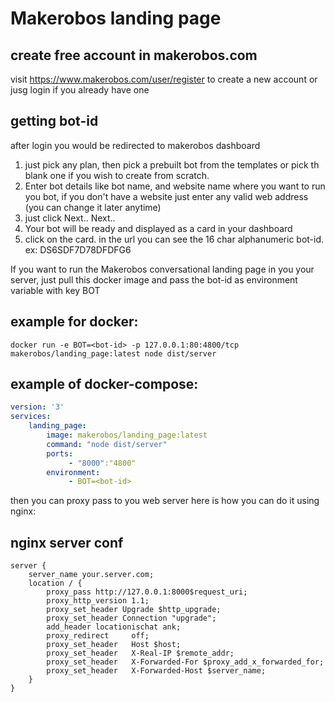 # Makerobos landing page

## create free account in makerobos.com

visit https://www.makerobos.com/user/register to create a new account or jusg login if you already have one

## getting bot-id
after login you would be redirected to makerobos dashboard
1. just pick any plan, then pick a prebuilt bot from the templates or pick th blank one if you wish to create from scratch.
2. Enter bot details like bot name, and website name where you want to run you bot, if you don't have a website just enter any valid web address (you can change it later anytime)
4. just click Next.. Next.. 
5. Your bot will be ready and displayed as a card in your dashboard
6. click on the card. in the url you can see the 16 char alphanumeric bot-id. ex: DS6SDF7D78DFDFG6


If you want to run the Makerobos conversational landing page in you your server, just pull this docker image and pass the bot-id as environment variable with key BOT

## example for docker:
```
docker run -e BOT=<bot-id> -p 127.0.0.1:80:4800/tcp makerobos/landing_page:latest node dist/server
```

## example of docker-compose:
```yml
version: '3'
services:
    landing_page:
        image: makerobos/landing_page:latest
        command: "node dist/server"
        ports:
             - "8000":"4800"
        environment:
             - BOT=<bot-id>
```


then you can proxy pass to you web server
here is how you can do it using nginx:

## nginx server conf
```
server {
    server_name your.server.com;
    location / {
        proxy_pass http://127.0.0.1:8000$request_uri;
        proxy_http_version 1.1;
        proxy_set_header Upgrade $http_upgrade;
        proxy_set_header Connection "upgrade";
        add_header locationischat ank;
        proxy_redirect     off;
        proxy_set_header   Host $host;
        proxy_set_header   X-Real-IP $remote_addr;
        proxy_set_header   X-Forwarded-For $proxy_add_x_forwarded_for;
        proxy_set_header   X-Forwarded-Host $server_name;
    }
}
```
